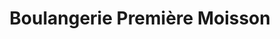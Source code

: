---
title: "Boulangerie Première Moisson"
url: /kirkland/boulangerie-premiere-moisson/
shop: bakery
---